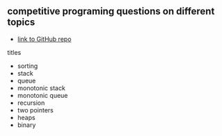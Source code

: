 
## competitive programing questions on different topics

- [link to GitHub repo](https://github.com/birukbelay/competitive-programming/tree/master/titles/)

titles
- sorting
- stack
- queue
- monotonic stack
- monotonic queue
- recursion
- two pointers
- heaps
- binary 